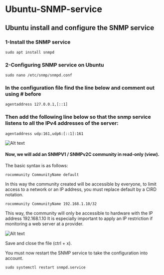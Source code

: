 # Ubuntu-SNMP-service
## Ubuntu  install and configure the SNMP service
### 1-Install the SNMP service
```
sudo apt install snmpd
```
### 2-Configuring SNMP service on Ubuntu
```
sudo nano /etc/snmp/snmpd.conf
```
### In the configuration file find the line below and comment out using # before
```
agentaddress 127.0.0.1,[::1]
```
### Then add the following line below so that the snmp service listens to all the IPv4 addresses of the server:
```
agentaddress udp:161,udp6:[::1]:161
```
<img src="https://user-images.githubusercontent.com/66946245/232918724-455979f4-f916-453c-bbb9-240746bac791.png" alt="Alt text" title="Optional title">

#### Now, we will add an SNMPV1 / SNMPv2C community in read-only (view).
The basic syntax is as follows:
```
rocommunity CommunityName default
```
In this way the community created will be accessible by everyone, to limit access to a network or an IP address, you must replace default by a CIRD notation.
```
rocommunity CommunityName 192.168.1.10/32
```
This way, the community will only be accessible to hardware with the IP address 192.168.1.10
It is especially important to apply an IP restriction if monitoring a web server at a provider.

<img src="https://user-images.githubusercontent.com/66946245/232919591-be069ec4-bbf1-4266-aab8-e73ea20f2941.png" alt="Alt text" title="Optional title">

Save and close the file (ctrl + x).

You must now restart the SNMP service to take the configuration into account.
```
sudo systemctl restart snmpd.service
```
